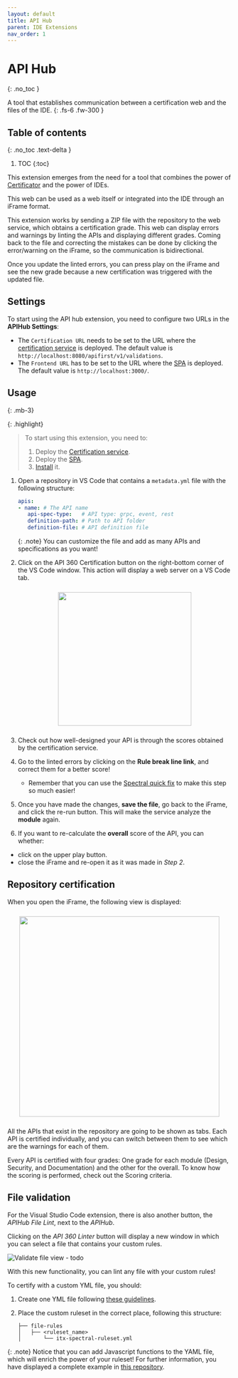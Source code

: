 ```yaml
---
layout: default
title: API Hub
parent: IDE Extensions
nav_order: 1
---
```


# API Hub
{: .no_toc }

A tool that establishes communication between a certification web and the files of the IDE.
{: .fs-6 .fw-300 }

## Table of contents
{: .no_toc .text-delta }

1. TOC
{:toc}

This extension emerges from the need for a tool that combines the power of [Certificator](link) and the power of IDEs.

This web can be used as a web itself or integrated into the IDE through an iFrame format.

This extension works by sending a ZIP file with the repository to the web service, which obtains a certification grade. This web can display errors and warnings by linting the APIs and displaying different grades. Coming back to the file and correcting the mistakes can be done by clicking the error/warning on the iFrame, so the communication is bidirectional.

Once you update the linted errors, you can press play on the iFrame and see the new grade because a new certification was triggered with the updated file.

## Settings

To start using the API hub extension, you need to configure two URLs in the **APIHub Settings**:
- The `Certification URL` needs to be set to the URL where the [certification service](link) is deployed. The default value is `http://localhost:8080/apifirst/v1/validations`.
- The `Frontend URL` has to be set to the URL where the [SPA](link) is deployed. The default value is `http://localhost:3000/`.

## Usage
{: .mb-3}

{: .highlight}
> To start using this extension, you need to:
> 1. Deploy the [Certification service](link-to-readme).
> 2. Deploy the [SPA](#spa-deployment).
> 3.  [Install](#%EF%B8%8F-installation) it.


1. Open a repository in VS Code that contains a `metadata.yml` file with the following structure:

    ```yml
    apis:
    - name: # The API name
       api-spec-type:   # API type: grpc, event, rest
       definition-path: # Path to API folder
       definition-file: # API definition file
    ```

    {: .note}
    You can customize the file and add as many APIs and specifications as you want!

2. Click on the API 360 Certification button on the right-bottom corner of the VS Code window. This action will display a web server on a VS Code tab.
   
   <p align="center">
   <img src="/ide-extensions/buttons.png" style="display: block; width: 300px; margin-left: auto; margin-right: auto; padding-top:10px; padding-bottom:10px"/>
   </p>

3. Check out how well-designed your API is through the scores obtained by the certification service.

4. Go to the linted errors by clicking on the **Rule break line link**, and correct them for a better score!

    - Remember that you can use the [Spectral quick fix](#spectral-quick-fix) to make this step so much easier!

5. Once you have made the changes, **save the file**, go back to the iFrame, and click the re-run button. This will make the service analyze the **module** again.

6. If you want to re-calculate the **overall** score of the API, you can whether:
  - click on the upper play button.
  - close the iFrame and re-open it as it was made in _Step 2_.

## Repository certification

When you open the iFrame, the following view is displayed:
   <p align="center">
      <img src="/ide-extensions/iFrame.png" style="display: block; width: 450px; margin-left: auto; margin-right: auto; padding-top:10px; padding-bottom:10px"/>
   </p>

All the APIs that exist in the repository are going to be shown as tabs. Each API is certified individually, and you can switch between them to see which are the warnings for each of them.

Every API is certified with four grades: One grade for each module (Design, Security, and Documentation) and the other for the overall. To know how the scoring is performed, check out the Scoring criteria.

## File validation

For the Visual Studio Code extension, there is also another button, the _APIHub File Lint_, next to the _APIHub_.

Clicking on the _API 360 Linter_ button will display a new window in which you can select a file that contains your custom rules.

![Validate file view - todo](todo)

With this new functionality, you can lint any file with your custom rules!

To certify with a custom YML file, you should:

1. Create one YML file following [these guidelines](https://meta.stoplight.io/docs/spectral/e5b9616d6d50c-custom-rulesets).

2. Place the custom ruleset in the correct place, following this structure:

   ```
   ├── file-rules
   │   ├── <ruleset_name>
   │       └── itx-spectral-ruleset.yml
   ```

{: .note}
Notice that you can add Javascript functions to the YAML file, which will enrich the power of your ruleset! For further information, you have displayed a complete example in [this repository](https://github.com/inditex/cac-apifirst/tree/main/rules/file-rules/example).

<!-- todo: update link -->